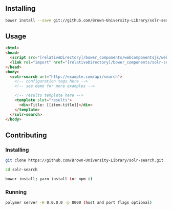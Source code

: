 # <solr-search>

## Installing

```bash
bower install --save git://github.com/Brown-University-Library/solr-search
```

## Usage

```html
<html>
<head>
  <script src="[relativeDirectory]/bower_components/webcomponentsjs/webcomponents-lite.js"></script>
  <link rel="import" href="[relativeDirectory]/bower_components/solr-search.html">
</head>
<body>
  <solr-search url="http://example.com/api/search">
    <!-- configuration tags here -->
    <!-- see demo for more examples -->

    <!-- results template here -->
    <template slot="results">
      <div>Title: [[item.title]]</div>
    </template>
  </solr-search>
</body>
```

## Contributing

### Installing

```bash
git clone https://github.com/Brown-University-Library/solr-search.git

cd solr-search

bower install; yarn install (or npm i)
```

### Running

```bash
polymer server -H 0.0.0.0 -p 8000 (host and port flags optional)
```
